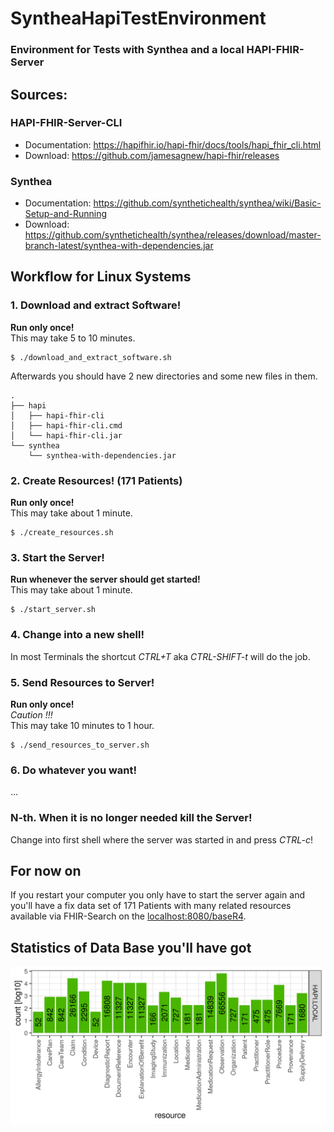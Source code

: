 # SyntheaHapiTestEnvironment
### Environment for Tests with Synthea and a local HAPI-FHIR-Server

## Sources:

### HAPI-FHIR-Server-CLI
  - Documentation: https://hapifhir.io/hapi-fhir/docs/tools/hapi_fhir_cli.html  
  - Download: https://github.com/jamesagnew/hapi-fhir/releases

### Synthea
  - Documentation: https://github.com/synthetichealth/synthea/wiki/Basic-Setup-and-Running  
  - Download: https://github.com/synthetichealth/synthea/releases/download/master-branch-latest/synthea-with-dependencies.jar


## Workflow for Linux Systems

### 1. Download and extract Software!
**Run only once!**  
This may take 5 to 10 minutes.
```
$ ./download_and_extract_software.sh
```
Afterwards you should have 2 new directories and some new files in them.    
```
.
├── hapi
│   ├── hapi-fhir-cli
│   ├── hapi-fhir-cli.cmd
│   └── hapi-fhir-cli.jar
└── synthea
    └── synthea-with-dependencies.jar
```

### 2. Create Resources! (171 Patients)
**Run only once!**  
This may take about 1 minute.  
```
$ ./create_resources.sh
```

### 3. Start the Server!
**Run whenever the server should get started!**  
This may take about 1 minute.  
```
$ ./start_server.sh
```

### 4. Change into a new shell!
In most Terminals the shortcut *CTRL+T* aka *CTRL-SHIFT-t* will do the job.

### 5. Send Resources to Server!
**Run only once!**  
*Caution !!!*  
This may take 10 minutes to 1 hour.  
```
$ ./send_resources_to_server.sh
```

### 6. Do whatever you want!
  
...  

### N-th. When it is no longer needed kill the Server!
Change into first shell where the server was started in and press *CTRL-c*!


## For now on

If you restart your computer you only have to start the server again and
you'll have a fix data set of 171 Patients with many related resources available via
FHIR-Search on the [localhost:8080/baseR4](localhost:8080/baseR4 "localhost:8080/baseR4").

## Statistics of Data Base you'll have got

![count_all_resources_20200813034642.png](pix/count_all_resources_20200813034642.png "count_all_resources_20200813034642.png")
